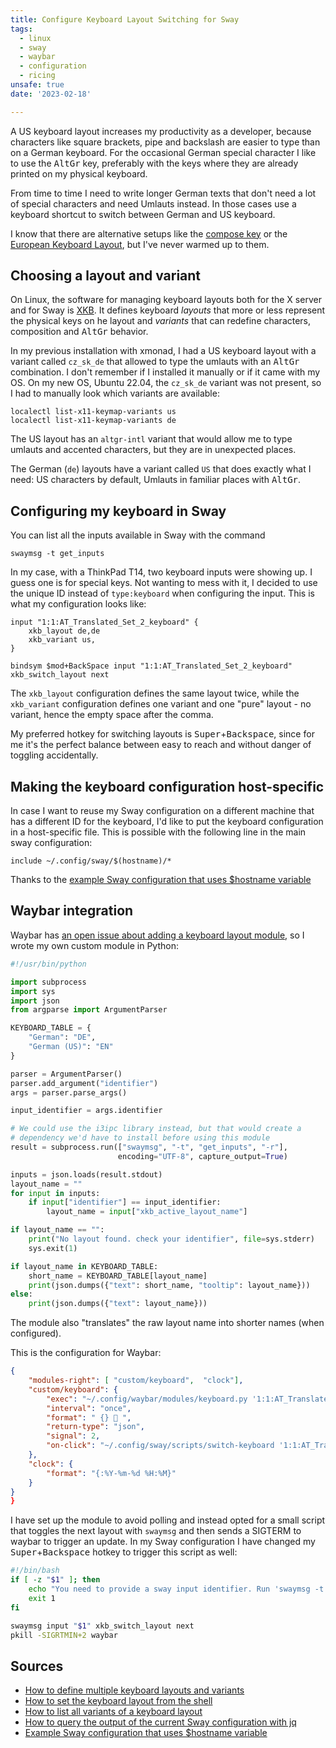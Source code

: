 ```yaml
---
title: Configure Keyboard Layout Switching for Sway
tags:
  - linux
  - sway
  - waybar
  - configuration
  - ricing
unsafe: true
date: '2023-02-18'

---
```



A US keyboard layout increases my productivity as a developer, because characters like square brackets, pipe and backslash are easier to type than on a German keyboard. For the occasional German special character I like to use the <kbd>AltGr</kbd> key, preferably with the keys where they are already printed on my physical keyboard.

From time to time I need to write longer German texts that don't need a lot of special characters and need Umlauts instead. In those cases use a keyboard shortcut to switch between German and US keyboard. 

I know that there are alternative setups like the [compose key](https://help.ubuntu.com/stable/ubuntu-help/tips-specialchars.html.en) or the [European Keyboard Layout](https://eurkey.steffen.bruentjen.eu/layout.html), but I've never warmed up to them.

## Choosing a layout and variant

On Linux, the software for managing keyboard layouts both for the X server and for Sway is [XKB](https://wiki.archlinux.org/title/X_keyboard_extension). It defines keyboard *layouts* that more or less represent the physical keys on he layout and *variants* that can redefine characters, composition and <kbd>AltGr</kbd> behavior.

In my previous installation with xmonad, I had a US keyboard layout with a variant called `cz_sk_de` that allowed to type the umlauts with an <kbd>AltGr</kbd> combination. I don't remember if I installed it manually or if it came with my OS. On my new OS, Ubuntu 22.04, the `cz_sk_de` variant was not present, so I had to manually look which variants are available:

	localectl list-x11-keymap-variants us
	localectl list-x11-keymap-variants de

The US layout has an `altgr-intl` variant that would allow me to type umlauts and accented characters, but they are in unexpected places.

The German (`de`) layouts have a variant called `US` that does exactly what I need: US characters by default, Umlauts in familiar places with <kbd>AltGr</kbd>.

## Configuring my keyboard in Sway

You can list all the inputs available in Sway with the command

	swaymsg -t get_inputs

In my case, with a ThinkPad T14, two keyboard inputs were showing up. I guess one is for special keys. Not wanting to mess with it, I decided to use the unique ID instead of `type:keyboard` when configuring the input. This is what my configuration looks like:

```
input "1:1:AT_Translated_Set_2_keyboard" {
	xkb_layout de,de
	xkb_variant us,
}

bindsym $mod+BackSpace input "1:1:AT_Translated_Set_2_keyboard" xkb_switch_layout next 
```

The `xkb_layout` configuration defines the same layout twice, while the `xkb_variant` configuration defines one variant and one "pure" layout - no variant, hence the empty space after the comma.

My preferred hotkey for switching layouts is <kbd>Super</kbd>+<kbd>Backspace</kbd>, since for me it's the perfect balance between easy to reach and without danger of toggling accidentally.

## Making the keyboard configuration host-specific

In case I want to reuse my Sway configuration on a different machine that has a different ID for the keyboard, I'd like to put the keyboard configuration in a host-specific file. This is possible with the following line in the main sway configuration:

	include ~/.config/sway/$(hostname)/*

Thanks to the [example Sway configuration that uses $hostname variable](https://github.com/rbnis/dotfiles/blob/master/.config/sway/config) 

## Waybar integration

Waybar has [an open issue about adding a keyboard layout module](https://github.com/Alexays/Waybar/issues/66), so I wrote my own custom module in Python:

```python
#!/usr/bin/python

import subprocess
import sys
import json
from argparse import ArgumentParser

KEYBOARD_TABLE = {
    "German": "DE",
    "German (US)": "EN"
}

parser = ArgumentParser()
parser.add_argument("identifier")
args = parser.parse_args()

input_identifier = args.identifier

# We could use the i3ipc library instead, but that would create a
# dependency we'd have to install before using this module
result = subprocess.run(["swaymsg", "-t", "get_inputs", "-r"],
                        encoding="UTF-8", capture_output=True)

inputs = json.loads(result.stdout)
layout_name = ""
for input in inputs:
    if input["identifier"] == input_identifier:
        layout_name = input["xkb_active_layout_name"]

if layout_name == "":
    print("No layout found. check your identifier", file=sys.stderr)
    sys.exit(1)

if layout_name in KEYBOARD_TABLE:
    short_name = KEYBOARD_TABLE[layout_name]
    print(json.dumps({"text": short_name, "tooltip": layout_name}))
else:
    print(json.dumps({"text": layout_name}))
```

The module also "translates" the raw layout name into shorter names (when
configured).

This is the configuration for Waybar:

```json
{
	"modules-right": [ "custom/keyboard",  "clock"],
	"custom/keyboard": {
		"exec": "~/.config/waybar/modules/keyboard.py '1:1:AT_Translated_Set_2_keyboard'",
		"interval": "once",
		"format": " {}  ",
		"return-type": "json",
		"signal": 2,
		"on-click": "~/.config/sway/scripts/switch-keyboard '1:1:AT_Translated_Set_2_keyboard'"
	},
	"clock": {
		"format": "{:%Y-%m-%d %H:%M}"
	}
}
}
```

I have set up the module to avoid polling and instead opted for a small
script that toggles the next layout with `swaymsg` and then sends a
SIGTERM to waybar to trigger an update. In my Sway configuration I have
changed my <kbd>Super</kbd>+<kbd>Backspace</kbd> hotkey to trigger this script as well:

```bash
#!/bin/bash
if [ -z "$1" ]; then
	echo "You need to provide a sway input identifier. Run 'swaymsg -t get_inputs'"
	exit 1
fi

swaymsg input "$1" xkb_switch_layout next
pkill -SIGRTMIN+2 waybar
```


## Sources

- [How to define multiple keyboard layouts and variants](https://unix.stackexchange.com/a/706553/6341)
- [How to set the keyboard layout from the shell](https://unix.stackexchange.com/a/640513/6341)
- [How to list all variants of a keyboard layout](https://unix.stackexchange.com/a/298947/6341)
- [How to query the output of the current Sway configuration with jq](https://www.reddit.com/r/swaywm/comments/rpkuyr/comment/hq50kh4/)
- [Example Sway configuration that uses $hostname variable](https://github.com/rbnis/dotfiles/blob/master/.config/sway/config)

